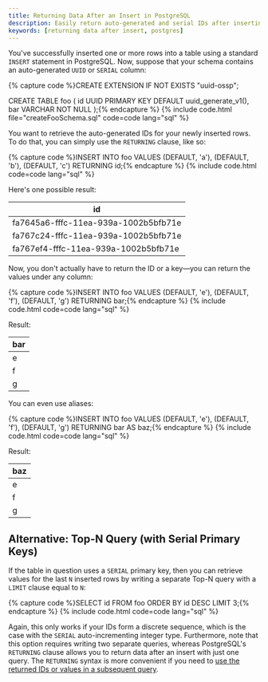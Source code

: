 ```yaml
---
title: Returning Data After an Insert in PostgreSQL
description: Easily return auto-generated and serial IDs after inserting new rows in PostgreSQL.
keywords: [returning data after insert, postgres]
---
```


You've successfully inserted one or more rows into a table using a standard `INSERT` statement in PostgreSQL. Now, suppose that your schema contains an auto-generated `UUID` or `SERIAL` column:

{% capture code %}CREATE EXTENSION IF NOT EXISTS "uuid-ossp";

CREATE TABLE foo
(
	id UUID PRIMARY KEY DEFAULT uuid_generate_v1(),
	bar VARCHAR NOT NULL
);{% endcapture %}
{% include code.html file="createFooSchema.sql" code=code lang="sql" %}

You want to retrieve the auto-generated IDs for your newly inserted rows. To do that, you can simply use the `RETURNING` clause, like so:

{% capture code %}INSERT INTO foo VALUES (DEFAULT, 'a'), (DEFAULT, 'b'), (DEFAULT, 'c')
RETURNING id;{% endcapture %}
{% include code.html code=code lang="sql" %}

Here's one possible result:

<table>
    <thead>
        <tr>
            <th scope="col">
                id
            </th>
        </tr>
    </thead>
    <tbody>
        <tr><td>fa7645a6-fffc-11ea-939a-1002b5bfb71e</td></tr>
        <tr><td>fa767c24-fffc-11ea-939a-1002b5bfb71e</td></tr>
        <tr><td>fa767ef4-fffc-11ea-939a-1002b5bfb71e</td></tr>
    </tbody>
</table>

Now, you don't actually have to return the ID or a key—you can return the values under any column:

{% capture code %}INSERT INTO foo VALUES (DEFAULT, 'e'), (DEFAULT, 'f'), (DEFAULT, 'g')
RETURNING bar;{% endcapture %}
{% include code.html code=code lang="sql" %}

Result:

<table>
    <thead>
        <tr>
            <th scope="col">
                bar
            </th>
        </tr>
    </thead>
    <tbody>
        <tr><td>e</td></tr>
        <tr><td>f</td></tr>
        <tr><td>g</td></tr>
    </tbody>
</table>

You can even use aliases:

{% capture code %}INSERT INTO foo VALUES (DEFAULT, 'e'), (DEFAULT, 'f'), (DEFAULT, 'g')
RETURNING bar AS baz;{% endcapture %}
{% include code.html code=code lang="sql" %}

Result:

<table>
    <thead>
        <tr>
            <th scope="col">
                baz
            </th>
        </tr>
    </thead>
    <tbody>
        <tr><td>e</td></tr>
        <tr><td>f</td></tr>
        <tr><td>g</td></tr>
    </tbody>
</table>

## Alternative: Top-N Query (with Serial Primary Keys)

If the table in question uses a `SERIAL` primary key, then you can retrieve values for the last `N` inserted rows by writing a separate Top-N query with a `LIMIT` clause equal to `N`:

{% capture code %}SELECT id
FROM foo
ORDER BY id DESC
LIMIT 3;{% endcapture %}
{% include code.html code=code lang="sql" %}

Again, this only works if your IDs form a discrete sequence, which is the case with the `SERIAL` auto-incrementing integer type. Furthermore, note that this option requires writing two separate queries, whereas PostgreSQL's `RETURNING` clause allows you to return data after an insert with just one query. The `RETURNING` syntax is more convenient if you need to [use the returned IDs or values in a subsequent query](https://medium.com/@nieldw/use-postgresql-returning-and-with-to-return-updated-rows-f5354de7b45f).